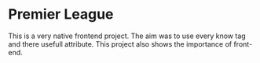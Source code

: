 # Premier League

This is a very native frontend project. The aim was to use every know tag and there usefull attribute. This project also shows the importance of front-end.

